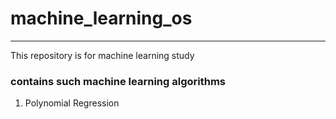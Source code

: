 # machine_learning_os
---
This repository is for machine learning study 


### contains such machine learning algorithms

1. Polynomial Regression

